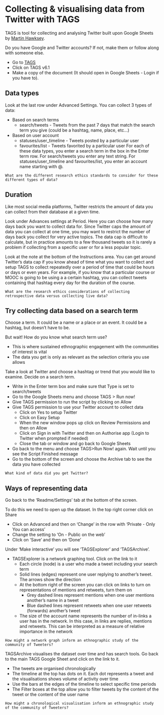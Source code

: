# Collecting & visualising data from Twitter with TAGS

TAGS is tool for collecting and analysing Twitter built upon Google Sheets by [Martin Hawksey](https://twitter.com/mhawksey).

Do you have Google and Twitter accounts? If not, make them or follow along with someone else.
- Go to [TAGS](https://tags.hawksey.info/get-tags/)
- Click on TAGS v6.1
- Make a copy of the document (It should open in Google Sheets - Login if you have to).

## Data types

Look at the last row under Advanced Settings. You can collect 3 types of data:
- Based on search terms
  - search/tweets - Tweets from the past 7 days that match the search term you give (could be a hashtag, name, place, etc…)
- Based on user account
  - statuses/user_timeline - Tweets posted by a particular user
  - favourites/list - Tweets favorited by a particular user
For each of these data types, you enter a search term in the box in the Enter term row. For search/tweets you enter any text string. For statuses/user_timeline and favourites/list, you enter an account name starting with @.

```What are the different research ethics standards to consider for these different types of data?```

## Duration

Like most social media platforms, Twitter restricts the amount of data you can collect from their database at a given time.

Look under Advances settings at Period. Here you can choose how many days back you want to collect data for. Since Twitter caps the amount of data you can collect at one time, you may want to restrict the number of days back you collect for very active topics. The data cap is difficult to calculate, but in practice amounts to a few thousand tweets so it is rarely a problem if collecting from a specific user or for a less popular topic.

Look at the note at the bottom of the Instructions area. You can get around Twitter’s data cap if you know ahead of time what you want to collect and setup TAGS to collect repeatedly over a period of time that could be hours or days or even years. For example, if you know that a particular course or MOOC is going to be using a a certain hashtag, you can collect tweets containing that hashtag every day for the duration of the course.

```What are the research ethics considerations of collecting retrospective data versus collecting live data?```

## Try collecting data based on a search term

Choose a term. It could be a name or a place or an event. It could be a hashtag, but doesn’t have to be.

But wait! How do you know what search term use?
- This is where sustained ethnographic engagement with the communities of interest is vital
- The data you get is only as relevant as the selection criteria you use allows

Take a look at Twitter and choose a hashtag or trend that you would like to examine. Decide on a search term.

- Write in the Enter term box and make sure that Type is set to search/tweets
- Go to the Google Sheets menu and choose TAGS > Run now!
- Give TAGS permission to run the script by clicking on Allow
- Give TAGS permission to use your Twitter account to collect data
  - Click on Yes to setup Twitter
  - Click on Easy Setup
  - When the new window pops up click on Review Permissions and then on Allow
  - Click on Sign in with Twitter and then on Authorise app (Login to Twitter when prompted if needed)
  - Close the tab or window and go back to Google Sheets
- Go back to the menu and choose TAGS>Run Now! again. Wait until you see the Script Finished message
- Go to the bottom of the screen and choose the Archive tab to see the data you have collected

```What kind of data did you get Twitter?```

## Ways of representing data
Go back to the ‘Readme/Settings’ tab at the bottom of the screen.

To do this we need to open up the dataset. In the top right corner click on Share
- Click on Advanced and then on ‘Change’ in the row with ‘Private - Only You can access’
- Change the setting to ‘On - Public on the web’
- Click on ‘Save’ and then on ‘Done’

Under ‘Make interactive’ you will see ‘TAGSExplorer’ and ‘TAGSArchive’.
- TAGSExplorer is a network graphing tool. Click on the link to it
  - Each circle (node) is a user who made a tweet including your search term
  - Solid lines (edges) represent one user replying to another’s tweet. The arrows show the direction
  - At the bottom right of the screen you can click on links to turn on representations of mentions and retweets, turn them on
    - Grey dashed lines represent mentions when one user mentions another’s name in a tweet
    - Blue dashed lines represent retweets when one user retweets (forwards) another’s tweet
  - The size of the account name represents the number of in-links a user has in the network. In this case, in links are replies, mentions and retweets. This can be interpreted as a measure of relative importance in the network

```How might a network graph inform an ethnographic study of the community of Tweeters?```

TAGSArchive visualises the dataset over time and has search tools. Go back to the main TAGS Google Sheet and click on the link to it.
- The tweets are organised chronologically
- The timeline at the top has dots on it. Each dot represents a tweet and the visualisations shows volume of activity over time
- Use the bars at the edges of the timeline to select specific time periods
- The Filter boxes at the top allow you to filter tweets by the content of the tweet or the content of the user name

```How might a chronological visualisation inform an ethnographic study of the community of Tweeters?```





